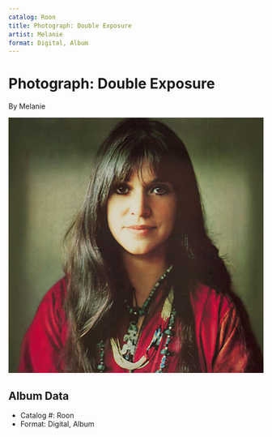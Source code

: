```yaml
---
catalog: Roon
title: Photograph: Double Exposure
artist: Melanie
format: Digital, Album
---
```


# Photograph: Double Exposure

By Melanie

![](../../assets/albumcovers/Melanie-Photograph-_Double_Exposure.png)

## Album Data

- Catalog #: Roon
- Format: Digital, Album

